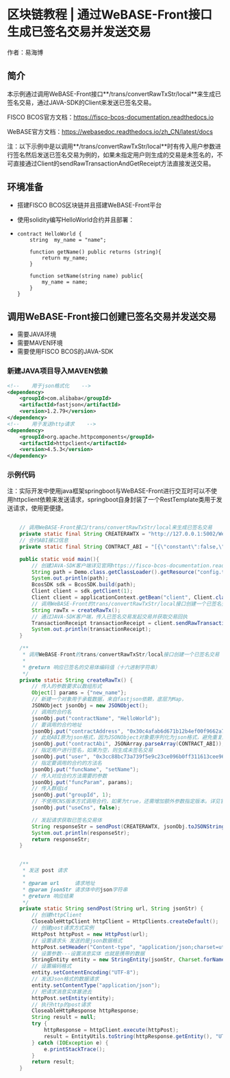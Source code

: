 # 区块链教程 | 通过WeBASE-Front接口生成已签名交易并发送交易

作者：易海博

## 简介

本示例通过调用WeBASE-Front接口**/trans/convertRawTxStr/local**来生成已签名交易，通过JAVA-SDK的Client来发送已签名交易。

FISCO BCOS官方文档：https://fisco-bcos-documentation.readthedocs.io

WeBASE官方文档：https://webasedoc.readthedocs.io/zh_CN/latest/docs

注：以下示例中是以调用**/trans/convertRawTxStr/local**时有传入用户参数进行签名然后发送已签名交易为例的，如果未指定用户则生成的交易是未签名的，不可直接通过Client的sendRawTransactionAndGetReceipt方法直接发送交易。

## 环境准备

- 搭建FISCO BCOS区块链并且搭建WeBASE-Front平台

- 使用solidity编写HelloWorld合约并且部署：

- ```solidity
  contract HelloWorld {
      string  my_name = "name";
      
      function getName() public returns (string){
          return my_name;
      }
      
      function setName(string name) public{
          my_name = name;
      }
  }
  ```

  

## 调用WeBASE-Front接口创建已签名交易并发送交易

- 需要JAVA环境
- 需要MAVEN环境
- 需要使用FISCO BCOS的JAVA-SDK

### 新建JAVA项目导入MAVEN依赖

```xml
<!--    用于json格式化    -->
<dependency>
    <groupId>com.alibaba</groupId>
    <artifactId>fastjson</artifactId>
    <version>1.2.79</version>
</dependency>
<!--    用于发送http请求    -->
<dependency>
    <groupId>org.apache.httpcomponents</groupId>
    <artifactId>httpclient</artifactId>
    <version>4.5.3</version>
</dependency>
```

### 示例代码

注：实际开发中使用java框架springboot与WeBASE-Front进行交互时可以不使用httpclient依赖来发送请求，springboot自身封装了一个RestTemplate类用于发送请求，使用更便捷。

```java
    
	// 调用WeBASE-Front接口/trans/convertRawTxStr/local来生成已签名交易
	private static final String CREATERAWTX = "http://127.0.0.1:5002/WeBASE-Front/trans/convertRawTxStr/local";
    // 合约ABI接口信息
    private static final String CONTRACT_ABI = "[{\"constant\":false,\"inputs\":[],\"name\":\"getName\",\"outputs\":[{\"name\":\"\",\"type\":\"string\"}],\"payable\":false,\"stateMutability\":\"nonpayable\",\"type\":\"function\"},{\"constant\":false,\"inputs\":[{\"name\":\"name\",\"type\":\"string\"}],\"name\":\"setName\",\"outputs\":[],\"payable\":false,\"stateMutability\":\"nonpayable\",\"type\":\"function\"}]";

    public static void main(){
        // 创建JAVA-SDK客户端详见官网https://fisco-bcos-documentation.readthedocs.io
        String path = Demo.class.getClassLoader().getResource("config.toml").getPath();
        System.out.println(path);
        BcosSDK sdk = BcosSDK.build(path);
        Client client = sdk.getClient(1);
        Client client = applicationContext.getBean("client", Client.class);
        // 调用WeBASE-Front的trans/convertRawTxStr/local接口创建一个已签名交易（本地签名）
        String rawTx = createRawTx();
        // 通过JAVA-SDK客户端，传入已签名交易发起交易并获取交易回执
        TransactionReceipt transactionReceipt = client.sendRawTransactionAndGetReceipt(rawTx);
        System.out.println(transactionReceipt);
    }

    /**
     * 调用WeBASE-Front的trans/convertRawTxStr/local接口创建一个已签名交易（本地签名）
     *
     * @return 响应已签名的交易体编码值（十六进制字符串）
     */
    private static String createRawTx() {
        // 传入的参数要求以数组形式
        Object[] params = {"new_name"};
        // 新建一个对象用于承载数据，来自fastjson依赖，底层为Map，
        JSONObject jsonObj = new JSONObject();
        // 调用的合约名
        jsonObj.put("contractName", "HelloWorld");
        // 要调用的合约地址
        jsonObj.put("contractAddress", "0x30c4afab6d671b12b4ef00f9662a77d064603cc3");
        // 此处ABI原为json格式，因为JSONObject对象要序列化为json格式，避免重复序列化所以先将ABI转为java对象
        jsonObj.put("contractAbi", JSONArray.parseArray(CONTRACT_ABI));
        // 指定用户进行签名，如果为空，则生成未签名交易
        jsonObj.put("user", "0x3cc88bc73a739f5e9c23ce096b0ff311613cee96");
        // 指定要调用的合约的方法名
        jsonObj.put("funcName", "setName");
        // 传入对应合约方法需要的参数
        jsonObj.put("funcParam", params);
        // 传入群组id
        jsonObj.put("groupId", 1);
        // 不使用CNS版本方式调用合约，如果为true，还需增加额外参数指定版本。详见官方文档接口描述
        jsonObj.put("useCns", false);

        // 发起请求获取已签名交易体
        String responseStr = sendPost(CREATERAWTX, jsonObj.toJSONString());
        System.out.println(responseStr);
        return responseStr;
    }


    /**
     * 发送 post 请求
     *
     * @param url     请求地址
     * @param jsonStr 请求体中的json字符串
     * @return 响应结果
     */
    private static String sendPost(String url, String jsonStr) {
        // 创建httpClient
        CloseableHttpClient httpClient = HttpClients.createDefault();
        // 创建post请求方式实例
        HttpPost httpPost = new HttpPost(url);
        // 设置请求头 发送的是json数据格式
        httpPost.setHeader("Content-type", "application/json;charset=utf-8");
        // 设置参数---设置消息实体 也就是携带的数据
        StringEntity entity = new StringEntity(jsonStr, Charset.forName("UTF-8"));
        // 设置编码格式
        entity.setContentEncoding("UTF-8");
        // 发送Json格式的数据请求
        entity.setContentType("application/json");
        // 把请求消息实体塞进去
        httpPost.setEntity(entity);
        // 执行http的post请求
        CloseableHttpResponse httpResponse;
        String result = null;
        try {
            httpResponse = httpClient.execute(httpPost);
            result = EntityUtils.toString(httpResponse.getEntity(), "UTF-8");
        } catch (IOException e) {
            e.printStackTrace();
        }
        return result;
    }


```

